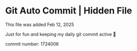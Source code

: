 # Git Auto Commit | Hidden File

This file was added Feb 12, 2025

Just for fun and keeping my daily git commit active 🤪

commit number: 1724006
